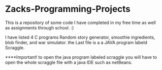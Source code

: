# Zacks-Programming-Projects
This is a repository of some code I have completed in my free time as well as assignments through school. :)

I have listed 4 C programs Random story generator, smoothie ingredients, blob finder, and war simulator.
the Last file is a a JAVA program labeld Scraggle.

****Important! to open the java program labeled scraggle you will have to open the whole scraggle file with a java IDE such as netBeans.

